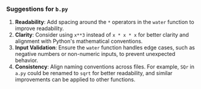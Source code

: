 ### Suggestions for `b.py`

1. **Readability**: Add spacing around the `*` operators in the `water` function to improve readability.  
2. **Clarity**: Consider using `x**3` instead of `x * x * x` for better clarity and alignment with Python's mathematical conventions.  
3. **Input Validation**: Ensure the `water` function handles edge cases, such as negative numbers or non-numeric inputs, to prevent unexpected behavior.  
4. **Consistency**: Align naming conventions across files. For example, `SQr` in `a.py` could be renamed to `sqrt` for better readability, and similar improvements can be applied to other functions.

